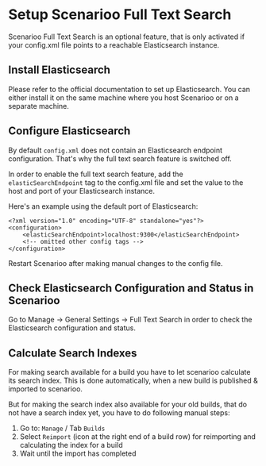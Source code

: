 # Setup Scenarioo Full Text Search

Scenarioo Full Text Search is an optional feature, that is only
activated if your config.xml file points to a reachable
Elasticsearch instance.

## Install Elasticsearch

Please refer to the official documentation to set up Elasticsearch.
You can either install it on the same machine where you host Scenarioo
or on a separate machine.

## Configure Elasticsearch

By default `config.xml` does not contain an Elasticsearch endpoint
configuration. That's why the full text search feature is switched off.

In order to enable the full text search feature, add the 
`elasticSearchEndpoint` tag to the config.xml file and set the value
to the host and port of your Elasticsearch instance.

Here's an example using the default port of Elasticsearch:

```
<?xml version="1.0" encoding="UTF-8" standalone="yes"?>
<configuration>
    <elasticSearchEndpoint>localhost:9300</elasticSearchEndpoint>
    <!-- omitted other config tags -->
</configuration>
```

Restart Scenarioo after making manual changes to the config file.

## Check Elasticsearch Configuration and Status in Scenarioo

Go to Manage -> General Settings -> Full Text Search in order to 
check the Elasticsearch configuration and status.

## Calculate Search Indexes 

For making search available for a build you have to let scenarioo calculate its search index. This is done automatically, when a new build is published & imported to scenarioo.

But for making the search index also available for your old builds, that do not have a search index yet, you have to do following manual steps:
1. Go to: `Manage` / Tab `Builds`
2. Select `Reimport` (icon at the right end of a build row) for reimporting and calculating the index for a build
3. Wait until the import has completed

